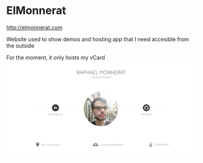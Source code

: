 # ElMonnerat
http://elmonnerat.com

Website used to show demos and hosting app that I need accesible from the outside

For the moment, it only hosts my vCard
![Preview vcard](docs/preview_vcard.png)
